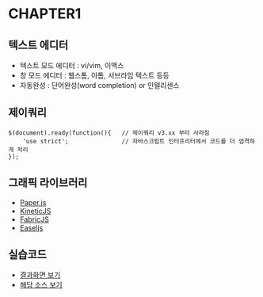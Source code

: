 # CHAPTER1

## 텍스트 에디터
* 텍스트 모드 에디터 : vi/vim, 이맥스
* 창 모드 에디터 : 웹스톰, 아톰, 서브라임 텍스트 등등
* 자동완성 : 단어완성(word completion) or 인텔리센스

## 제이쿼리
```
$(document).ready(function(){   // 제이쿼리 v3.xx 부터 사라짐
    'use strict';               // 자바스크립트 인터프리터에서 코드를 더 엄격하게 처리
});
```

## 그래픽 라이브러리
* [Paper.js](http://paperjs.org/)
* [KineticJS](http://kineticjs.com/)
* [FabricJS](http://fabricjs.com/)
* [Easeljs](https://www.createjs.com/easeljs)

## 실습코드
* [결과화면 보기](https://yeony1011.github.io/2019script_ex/learning-javascript/chapter1/index.html)
* [해당 소스 보기](https://github.com/yeony1011/2019script_ex/blob/master/learning-javascript/chapter1/js/main.js)
